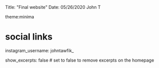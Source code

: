 Title: "Final website"
Date: 05/26/2020
John T

theme:minima

# social links
instagram_username: johntawfik_

show_excerpts: false # set to false to remove excerpts on the homepage
